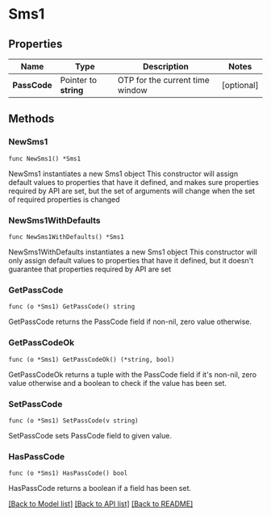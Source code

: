 # Sms1

## Properties

Name | Type | Description | Notes
------------ | ------------- | ------------- | -------------
**PassCode** | Pointer to **string** | OTP for the current time window | [optional] 

## Methods

### NewSms1

`func NewSms1() *Sms1`

NewSms1 instantiates a new Sms1 object
This constructor will assign default values to properties that have it defined,
and makes sure properties required by API are set, but the set of arguments
will change when the set of required properties is changed

### NewSms1WithDefaults

`func NewSms1WithDefaults() *Sms1`

NewSms1WithDefaults instantiates a new Sms1 object
This constructor will only assign default values to properties that have it defined,
but it doesn't guarantee that properties required by API are set

### GetPassCode

`func (o *Sms1) GetPassCode() string`

GetPassCode returns the PassCode field if non-nil, zero value otherwise.

### GetPassCodeOk

`func (o *Sms1) GetPassCodeOk() (*string, bool)`

GetPassCodeOk returns a tuple with the PassCode field if it's non-nil, zero value otherwise
and a boolean to check if the value has been set.

### SetPassCode

`func (o *Sms1) SetPassCode(v string)`

SetPassCode sets PassCode field to given value.

### HasPassCode

`func (o *Sms1) HasPassCode() bool`

HasPassCode returns a boolean if a field has been set.


[[Back to Model list]](../README.md#documentation-for-models) [[Back to API list]](../README.md#documentation-for-api-endpoints) [[Back to README]](../README.md)


